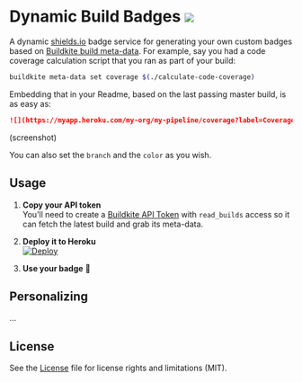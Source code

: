 # Dynamic Build Badges ![](https://img.shields.io/badge/Coverage-95%-green.svg)

A dynamic [shields.io](http://shields.io) badge service for generating your own custom badges based on [Buildkite build meta-data](https://buildkite.com/docs/guides/build-meta-data). For example, say you had a code coverage calculation script that you ran as part of your build:

```bash
buildkite meta-data set coverage $(./calculate-code-coverage)
```

Embedding that in your Readme, based on the last passing master build, is as easy as:

```markdown
![](https://myapp.heroku.com/my-org/my-pipeline/coverage?label=Coverage)
```

(screenshot)

You can also set the `branch` and the `color` as you wish.

## Usage

1. **Copy your API token**<br>You’ll need to create a [Buildkite API Token]() with `read_builds` access so it can fetch the latest build and grab its meta-data.

1. **Deploy it to Heroku** <br>[![Deploy](https://www.herokucdn.com/deploy/button.svg)](https://heroku.com/deploy)

4. **Use your badge** :tada:

## Personalizing

...

## License

See the [License](License.md) file for license rights and limitations (MIT).
